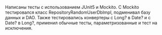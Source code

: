 Написаны тесты с использованием JUnit5 и Mockito. С Mockito тестировался класс
RepositoryRandomUserDbImpl, подменивал базу данных и DAO.
Также тестировались конвертеры с Long? в Date? и с Date? в Long?, применил обычные тесты,
параметризованные и тест на исключения.